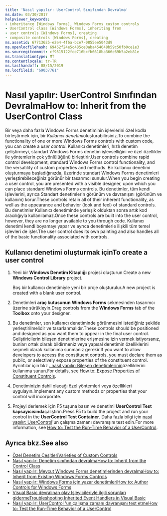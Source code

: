 ```yaml
---
title: 'Nasıl yapılır: UserControl Sınıfından Devralma'
ms.date: 03/30/2017
helpviewer_keywords:
- inheritance [Windows Forms], Windows Forms custom controls
- UserControl class [Windows Forms], inheriting from
- user controls [Windows Forms], creating
- composite controls [Windows Forms], creating
ms.assetid: 67713625-e2e4-4f6a-bce7-0855ee5043d9
ms.openlocfilehash: 69452f24e5c485ce0aba454648b59c50fb0ce1e3
ms.sourcegitcommit: cf9515122fce716bcfb6618ba366e39b5a2eb81e
ms.translationtype: MT
ms.contentlocale: tr-TR
ms.lasthandoff: 08/15/2019
ms.locfileid: "69037761"
---
```

# <a name="how-to-inherit-from-the-usercontrol-class"></a><span data-ttu-id="4d9a8-102">Nasıl yapılır: UserControl Sınıfından Devralma</span><span class="sxs-lookup"><span data-stu-id="4d9a8-102">How to: Inherit from the UserControl Class</span></span>
<span data-ttu-id="4d9a8-103">Bir veya daha fazla Windows Forms denetiminin işlevlerini özel kodla birleştirmek için, bir *Kullanıcı denetimi*oluşturabilirsiniz.</span><span class="sxs-lookup"><span data-stu-id="4d9a8-103">To combine the functionality of one or more Windows Forms controls with custom code, you can create a *user control*.</span></span> <span data-ttu-id="4d9a8-104">Kullanıcı denetimleri, hızlı denetim geliştirmeyi, standart Windows Forms denetim işlevselliğini ve özel özellikler ile yöntemlerin çok yönlülüğünü birleştirir.</span><span class="sxs-lookup"><span data-stu-id="4d9a8-104">User controls combine rapid control development, standard Windows Forms control functionality, and the versatility of custom properties and methods.</span></span> <span data-ttu-id="4d9a8-105">Bir kullanıcı denetimi oluşturmaya başladığınızda, üzerinde standart Windows Forms denetimleri yerleştirebileceğiniz görünür bir tasarımcı sunulur.</span><span class="sxs-lookup"><span data-stu-id="4d9a8-105">When you begin creating a user control, you are presented with a visible designer, upon which you can place standard Windows Forms controls.</span></span> <span data-ttu-id="4d9a8-106">Bu denetimler, tüm kendi işlevlerini, ayrıca Standart denetimlerin görünüm ve davranışını (görünüm ve kullanım) korur.</span><span class="sxs-lookup"><span data-stu-id="4d9a8-106">These controls retain all of their inherent functionality, as well as the appearance and behavior (look and feel) of standard controls.</span></span> <span data-ttu-id="4d9a8-107">Bu denetimler Kullanıcı denetiminde yerleşik olduktan sonra artık kod aracılığıyla kullanılamaz.</span><span class="sxs-lookup"><span data-stu-id="4d9a8-107">Once these controls are built into the user control, however, they are no longer available to you through code.</span></span> <span data-ttu-id="4d9a8-108">Kullanıcı denetimi kendi boyamayı yapar ve ayrıca denetimlerle ilişkili tüm temel işlevleri de işler.</span><span class="sxs-lookup"><span data-stu-id="4d9a8-108">The user control does its own painting and also handles all of the basic functionality associated with controls.</span></span>

## <a name="to-create-a-user-control"></a><span data-ttu-id="4d9a8-109">Kullanıcı denetimi oluşturmak için</span><span class="sxs-lookup"><span data-stu-id="4d9a8-109">To create a user control</span></span>

1. <span data-ttu-id="4d9a8-110">Yeni bir **Windows Denetim Kitaplığı** projesi oluşturun.</span><span class="sxs-lookup"><span data-stu-id="4d9a8-110">Create a new **Windows Control Library** project.</span></span>

     <span data-ttu-id="4d9a8-111">Boş bir kullanıcı denetimiyle yeni bir proje oluşturulur.</span><span class="sxs-lookup"><span data-stu-id="4d9a8-111">A new project is created with a blank user control.</span></span>

2. <span data-ttu-id="4d9a8-112">Denetimleri **araç kutusunun** **Windows Forms** sekmesinden tasarımcı üzerine sürükleyin.</span><span class="sxs-lookup"><span data-stu-id="4d9a8-112">Drag controls from the **Windows Forms** tab of the **Toolbox** onto your designer.</span></span>

3. <span data-ttu-id="4d9a8-113">Bu denetimler, son kullanıcı denetiminde görünmesini istediğiniz şekilde yerleştirilmelidir ve tasarlanmalıdır.</span><span class="sxs-lookup"><span data-stu-id="4d9a8-113">These controls should be positioned and designed as you want them to appear in the final user control.</span></span> <span data-ttu-id="4d9a8-114">Geliştiricilerin bileşen denetimlerine erişmesine izin vermek istiyorsanız, bunları ortak olarak bildirmeniz veya yapısal denetimin özelliklerini seçmeli olarak kullanıma sunmanız gerekir.</span><span class="sxs-lookup"><span data-stu-id="4d9a8-114">If you want to allow developers to access the constituent controls, you must declare them as public, or selectively expose properties of the constituent control.</span></span> <span data-ttu-id="4d9a8-115">Ayrıntılar için bkz [. nasıl yapılır: Bileşen denetimlerinin](how-to-expose-properties-of-constituent-controls.md)özelliklerini kullanıma sunun.</span><span class="sxs-lookup"><span data-stu-id="4d9a8-115">For details, see [How to: Expose Properties of Constituent Controls](how-to-expose-properties-of-constituent-controls.md).</span></span>

4. <span data-ttu-id="4d9a8-116">Denetiminizin dahil olacağı özel yöntemleri veya özellikleri uygulayın.</span><span class="sxs-lookup"><span data-stu-id="4d9a8-116">Implement any custom methods or properties that your control will incorporate.</span></span>

5. <span data-ttu-id="4d9a8-117">Projeyi derlemek için F5 tuşuna basın ve denetimi **UserControl Test kapsayıcısında**çalıştırın.</span><span class="sxs-lookup"><span data-stu-id="4d9a8-117">Press F5 to build the project and run your control in the **UserControl Test Container**.</span></span> <span data-ttu-id="4d9a8-118">Daha fazla bilgi için [nasıl yapılır: UserControl](how-to-test-the-run-time-behavior-of-a-usercontrol.md)'un çalışma zamanı davranışını test edin.</span><span class="sxs-lookup"><span data-stu-id="4d9a8-118">For more information, see [How to: Test the Run-Time Behavior of a UserControl](how-to-test-the-run-time-behavior-of-a-usercontrol.md).</span></span>

## <a name="see-also"></a><span data-ttu-id="4d9a8-119">Ayrıca bkz.</span><span class="sxs-lookup"><span data-stu-id="4d9a8-119">See also</span></span>

- [<span data-ttu-id="4d9a8-120">Özel Denetim Çeşitleri</span><span class="sxs-lookup"><span data-stu-id="4d9a8-120">Varieties of Custom Controls</span></span>](varieties-of-custom-controls.md)
- [<span data-ttu-id="4d9a8-121">Nasıl yapılır: Denetim sınıfından devralma</span><span class="sxs-lookup"><span data-stu-id="4d9a8-121">How to: Inherit from the Control Class</span></span>](how-to-inherit-from-the-control-class.md)
- [<span data-ttu-id="4d9a8-122">Nasıl yapılır: Mevcut Windows Forms denetimlerinden devralma</span><span class="sxs-lookup"><span data-stu-id="4d9a8-122">How to: Inherit from Existing Windows Forms Controls</span></span>](how-to-inherit-from-existing-windows-forms-controls.md)
- [<span data-ttu-id="4d9a8-123">Nasıl yapılır: Windows Forms için yazar denetimleri</span><span class="sxs-lookup"><span data-stu-id="4d9a8-123">How to: Author Controls for Windows Forms</span></span>](how-to-author-controls-for-windows-forms.md)
- [<span data-ttu-id="4d9a8-124">Visual Basic devralınan olay Işleyicileriyle ilgili sorunları giderme</span><span class="sxs-lookup"><span data-stu-id="4d9a8-124">Troubleshooting Inherited Event Handlers in Visual Basic</span></span>](~/docs/visual-basic/programming-guide/language-features/events/troubleshooting-inherited-event-handlers.md)
- [<span data-ttu-id="4d9a8-125">Nasıl yapılır: UserControl 'un çalışma zamanı davranışını test etme</span><span class="sxs-lookup"><span data-stu-id="4d9a8-125">How to: Test the Run-Time Behavior of a UserControl</span></span>](how-to-test-the-run-time-behavior-of-a-usercontrol.md)
